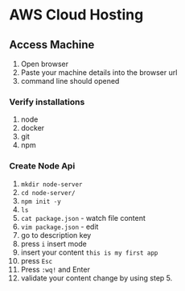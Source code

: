 # AWS Cloud Hosting

## Access Machine
1. Open browser
2. Paste your machine details into the browser url
3. command line should opened


### Verify installations
1. node
2. docker
3. git
4. npm


### Create Node Api
1. `mkdir node-server`
2. `cd node-server/`
3. `npm init -y`
4. `ls`
5. `cat package.json` - watch file content
6. `vim package.json` - edit 
7. go to description key
8. press `i` insert mode
9. insert your content `this is my first app`
10. press `Esc`
11. Press `:wq!` and Enter
12. validate your content change by using step 5.



